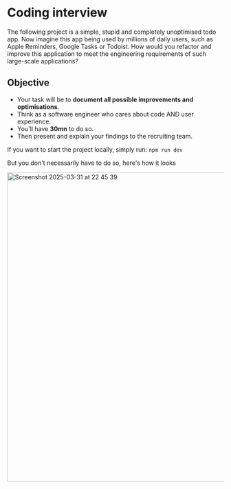 # Coding interview
The following project is a simple, stupid and completely unoptimised todo app.
Now imagine this app being used by millions of daily users, such as Apple Reminders, Google Tasks or Todoist.
How would you refactor and improve this application to meet the engineering requirements of such large-scale applications?

## Objective
- Your task will be to **document all possible improvements and optimisations**.
- Think as a software engineer who cares about code AND user experience.
- You'll have **30mn** to do so.
- Then present and explain your findings to the recruiting team.

If you want to start the project locally, simply run:
`npm run dev`

But you don't necessarily have to do so, here's how it looks

<img width="717" alt="Screenshot 2025-03-31 at 22 45 39" src="https://github.com/user-attachments/assets/c77bc20d-66b1-416a-b0ed-940694d15164" />
